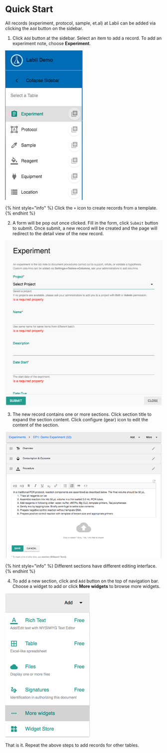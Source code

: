 # Quick Start

All records \(experiment, protocol, sample, et.al\) at Labii can be added via clicking the `Add` button on the sidebar. 

1. Click `Add` button at the sidebar. Select an item to add a record. To add an experiment note, choose **Experiment**.

![Click the Add button to show the add menu](.gitbook/assets/quickstart-add.png)

{% hint style="info" %}
Click the `+` icon to create records from a template.
{% endhint %}

2. A form will be pop out once clicked. Fill in the form, click `Submit` button to submit. Once submit, a new record will be created and the page will redirect to the detail view of the new record.

![](.gitbook/assets/quickstart-add-popout.png)

3. The new record contains one or more sections. Click section title to expand the section content. Click configure \(gear\) icon to edit the content of the section.

![Detail view of a experiment note](.gitbook/assets/quickstart-edit-section.png)

{% hint style="info" %}
Different sections have different editing interface.
{% endhint %}

4. To add a new section, click and `Add` button on the top of navigation bar. Choose a widget to add or click **More widgets** to browse more widgets.

![](.gitbook/assets/quickstart-add-section.png)

That is it. Repeat the above steps to add records for other tables.

